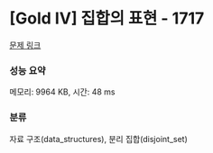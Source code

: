 # [Gold IV] 집합의 표현 - 1717 

[문제 링크](https://www.acmicpc.net/problem/1717) 

### 성능 요약

메모리: 9964 KB, 시간: 48 ms

### 분류

자료 구조(data_structures), 분리 집합(disjoint_set)

